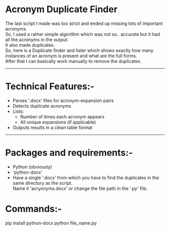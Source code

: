 # Acronym Duplicate Finder

The last script I made was too strict and ended up missing lots of important acronyms.  
So, I used a rather simple algorithm which was not so.. accurate but it had all the acronyms in the output.  
It also made duplicates.  
So, here is a Duplicate finder and lister which shows exactly how many instances of an acronym is present and what are the full forms.  
After that I can basically work manually to remove the duplicates.  

---

# Technical Features:-

- Parses '.docx' files for acronym-expansion pairs  
- Detects duplicate acronyms  
- Lists:  
  - Number of times each acronym appears  
  - All unique expansions (if applicable)  
- Outputs results in a clean table format  

---

# Packages and requirements:-

- Python (obviously)  
- 'python-docx'  
- Have a single '.docx' from which you have to find the duplicates in the same directory as the script.  
  Name it 'acryonyms.docx' or change the file path in the '.py' file.  


# Commands:-

pip install python-docx
python file_name.py
